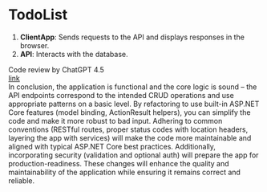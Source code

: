 # TodoList

1. **ClientApp**: Sends requests to the API and displays responses in the browser.
2. **API**: Interacts with the database.

Code review by ChatGPT 4.5  
[link](https://chatgpt.com/share/67d69d82-5e50-800e-bdf7-b71e61bf9f61)  
In conclusion, the application is functional and the core logic is sound – the API endpoints correspond to the intended CRUD operations and use appropriate patterns on a basic level.
By refactoring to use built-in ASP.NET Core features (model binding, ActionResult helpers), you can simplify the code and make it more robust to bad input.
Adhering to common conventions (RESTful routes, proper status codes with location headers, layering the app with services) will make the code more maintainable and aligned with typical ASP.NET Core best practices.
Additionally, incorporating security (validation and optional auth) will prepare the app for production-readiness.
These changes will enhance the quality and maintainability of the application while ensuring it remains correct and reliable.
